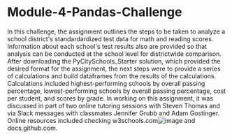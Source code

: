 # Module-4-Pandas-Challenge
In this challenge, the assignment outlines the steps to be taken to analyze a school district's standardardized test data for math and reading scores. Information about each school's test results also are provided so that analysis can be conducted at the school level for districtwide comparison.
After downloading the PyCitySchools_Starter solution, which provided the desired format for the assignment, the next steps were to provide a series of calculations and build dataframes from the results of the calculations.
Calculations included highest-performing schools by overall passing percentage, lowest-performing schools by overall passing percentage, cost per student, and scores by grade.
In working on this assignment, it was discussed in part of two online tutoring sessions with Steven Thomas and via Slack messages with classmates Jennifer Grubb and Adam Gostinger. Online resources included checking w3schools.com![image](https://github.com/ConnCOS/Module-4-Pandas-Challenge/assets/134466641/cce27777-0627-4ed1-8265-f9fc6b81b56d) and docs.github.com.

